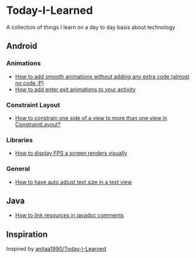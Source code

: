 # Today-I-Learned
A collection of things I learn on a day to day basis about technology

## Android

### Animations
- [How to add smooth animations without adding any extra code (almost no code :P)](android/animations/basics.md)
- [How to add enter exit animations to your activity](android/animations/content-transitions.md)

### Constraint Layout
- [How to constrain one side of a view to more than one view in ConstraintLayout?](android/constraint-layout/barriers.md)

### Libraries
- [How to display FPS a screen renders visually](android/libraries/TinyDancer.md)

### General
- [How to have auto adjust text size in a text view](android/general/autotextsize.md)

## Java
- [How to link resources in javadoc comments](java/linking-resources-in-javadoc-comments.md)


## Inspiration
Inspired by [anitaa1990/Today-I-Learned](https://github.com/anitaa1990/Today-I-Learned)

